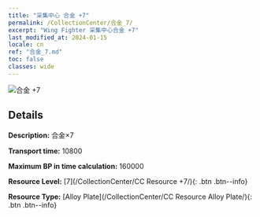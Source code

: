 ```yaml
---
title: "采集中心 合金 +7"
permalink: /CollectionCenter/合金_7/
excerpt: "Wing Fighter 采集中心合金 +7"
last_modified_at: 2024-01-15
locale: cn
ref: "合金_7.md"
toc: false
classes: wide
---
```



![合金 +7](/images/cc/CC_Alloy_Plate_5.png)

## Details

  **Description:** 合金×7

  **Transport time:** 10800

  **Maximum BP in time calculation:** 160000

  **Resource Level:** [7](/CollectionCenter/CC Resource +7/){: .btn .btn--info}

  **Resource Type:** [Alloy Plate](/CollectionCenter/CC Resource Alloy Plate/){: .btn .btn--info}

